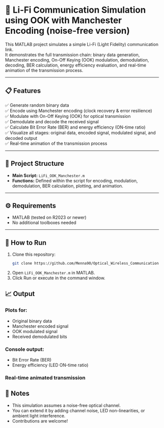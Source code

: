 # 📡 Li-Fi Communication Simulation using OOK with Manchester Encoding (noise-free version)

This MATLAB project simulates a simple Li-Fi (Light Fidelity) communication link.  
It demonstrates the full transmission chain: binary data generation, Manchester encoding, On-Off Keying (OOK) modulation, demodulation, decoding, BER calculation, energy efficiency evaluation, and real-time animation of the transmission process.

---

## 📋 Features

✅ Generate random binary data  
✅ Encode using Manchester encoding (clock recovery & error resilience)  
✅ Modulate with On-Off Keying (OOK) for optical transmission  
✅ Demodulate and decode the received signal  
✅ Calculate Bit Error Rate (BER) and energy efficiency (ON-time ratio)  
✅ Visualize all stages: original data, encoded signal, modulated signal, and decoded output  
✅ Real-time animation of the transmission process

---

## 📂 Project Structure

- **Main Script:** `LiFi_OOK_Manchester.m`  
- **Functions:** Defined within the script for encoding, modulation, demodulation, BER calculation, plotting, and animation.

---

## ⚙️ Requirements

- MATLAB (tested on R2023 or newer)
- No additional toolboxes needed

---

## 🚀 How to Run

1. Clone this repository:
   ```bash
   git clone https://github.com/Menna90/Optical_Wireless_Communication/new/main/Li-Fi_OOK_Manchester_Simulation
2. Open `LiFi_OOK_Manchester.m` in MATLAB.
3. Click Run or execute in the command window.

## 📈 Output
### Plots for:
- Original binary data
- Manchester encoded signal
- OOK modulated signal
- Received demodulated bits
### Console output:
- Bit Error Rate (BER)
- Energy efficiency (LED ON-time ratio)
### Real-time animated transmission

## 📌 Notes
- This simulation assumes a noise-free optical channel.
- You can extend it by adding channel noise, LED non-linearities, or ambient light interference.
- Contributions are welcome!
